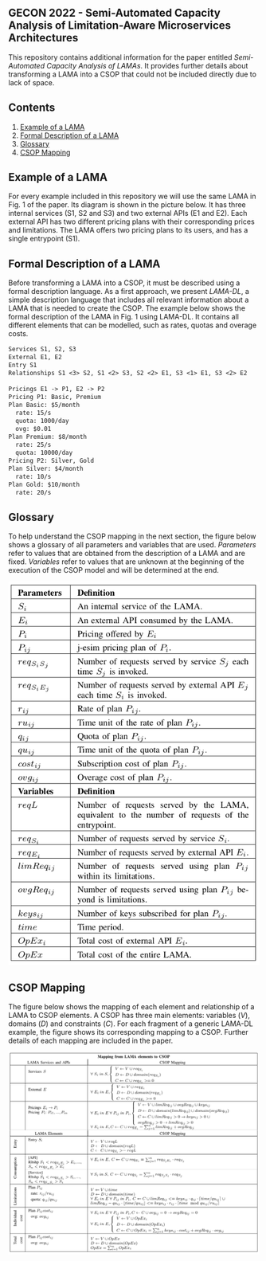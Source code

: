## GECON 2022 - Semi-Automated Capacity Analysis of Limitation-Aware Microservices Architectures
This repository contains additional information for the paper entitled *Semi-Automated Capacity Analysis of LAMAs*. It provides further details about transforming a LAMA into a CSOP that could not be included directly due to lack of space.


## Contents
1. [Example of a LAMA](#example-of-a-lama)
2. [Formal Description of a LAMA](#formal-description-of-a-lama)
3. [Glossary](#glossary)
4. [CSOP Mapping](#csop-mapping)


## Example of a LAMA
For every example included in this repository we will use the same LAMA in Fig. 1 of the paper. Its diagram is shown in the picture below. It has three internal services (S1, S2 and S3) and two external APIs (E1 and E2). Each external API has two different pricing plans with their corresponding prices and limitations. The LAMA offers two pricing plans to its users, and has a single entrypoint (S1).


## Formal Description of a LAMA
Before transforming a LAMA into a CSOP, it must be described using a formal description language. As a first approach, we present *LAMA-DL*, a simple description language that includes all relevant information about a LAMA that is needed to create the CSOP. The example below shows the formal description of the LAMA in Fig. 1 using LAMA-DL. It contains all different elements that can be modelled, such as rates, quotas and overage costs.

```
Services S1, S2, S3
External E1, E2
Entry S1
Relationships S1 <3> S2, S1 <2> S3, S2 <2> E1, S3 <1> E1, S3 <2> E2

Pricings E1 -> P1, E2 -> P2
Pricing P1: Basic, Premium
Plan Basic: $5/month
  rate: 15/s
  quota: 1000/day
  ovg: $0.01
Plan Premium: $8/month
  rate: 25/s
  quota: 10000/day
Pricing P2: Silver, Gold
Plan Silver: $4/month
  rate: 10/s
Plan Gold: $10/month
  rate: 20/s
```


## Glossary
To help understand the CSOP mapping in the next section, the figure below shows a glossary of all parameters and variables that are used. *Parameters* refer to values that are obtained from the description of a LAMA and are fixed. *Variables* refer to values that are unknown at the beginning of the execution of the CSOP model and will be determined at the end.

![Parameter and Variable Glossary](varglossary.png)


## CSOP Mapping
The figure below shows the mapping of each element and relationship of a LAMA to CSOP elements. A CSOP has three main elements: variables (*V*), domains (*D*) and constraints (*C*). For each fragment of a generic LAMA-DL example, the figure shows its corresponding mapping to a CSOP. Further details of each mapping are included in the paper.

![CSOP Mapping](csopmapping.png)
